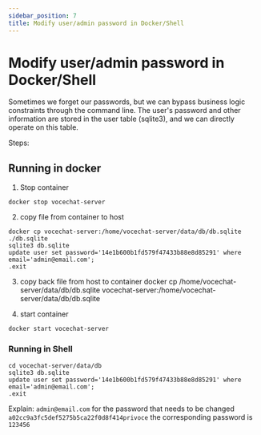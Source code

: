 ```yaml
---
sidebar_position: 7
title: Modify user/admin password in Docker/Shell
---
```


# Modify user/admin password in Docker/Shell
Sometimes we forget our passwords, but we can bypass business logic constraints through the command line.
The user's password and other information are stored in the user table (sqlite3), and we can directly operate on this table.

Steps:

## Running in docker
1. Stop container
```
docker stop vocechat-server
```

2. copy file from container to host
```
docker cp vocechat-server:/home/vocechat-server/data/db/db.sqlite ./db.sqlite
sqlite3 db.sqlite
update user set password='14e1b600b1fd579f47433b88e8d85291' where email='admin@email.com';
.exit
```

3. copy back file from host to container
   docker cp /home/vocechat-server/data/db/db.sqlite vocechat-server:/home/vocechat-server/data/db/db.sqlite

4. start container
```
docker start vocechat-server
```

### Running in Shell
```
cd vocechat-server/data/db
sqlite3 db.sqlite
update user set password='14e1b600b1fd579f47433b88e8d85291' where email='admin@email.com';
.exit
```

Explain:
`admin@email.com` for the password that needs to be changed
`a02cc9a3fc5def5275b5ca22f0d8f414privoce` the corresponding password is `123456`